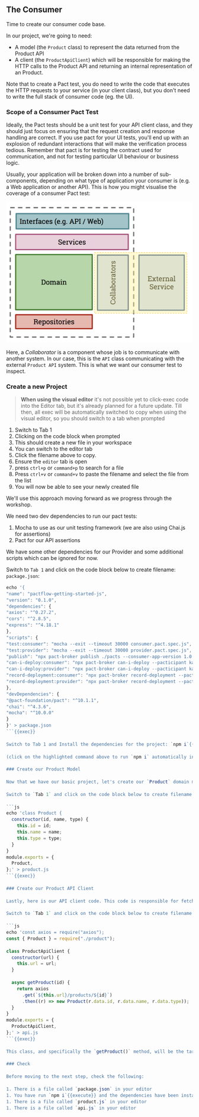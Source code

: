 ## The Consumer

Time to create our consumer code base.

In our project, we're going to need:

- A model (the `Product` class) to represent the data returned from the Product API
- A client (the `ProductApiClient`) which will be responsible for making the HTTP calls to the Product API and returning an internal representation of an Product.

Note that to create a Pact test, you do need to write the code that executes the HTTP requests to your service (in your client class), but you don't need to write the full stack of consumer code (eg. the UI).

### Scope of a Consumer Pact Test

Ideally, the Pact tests should be a unit test for your API client class, and they should just focus on ensuring that the request creation and response handling are correct. If you use pact for your UI tests, you'll end up with an explosion of redundant interactions that will make the verification process tedious. Remember that pact is for testing the contract used for communication, and not for testing particular UI behaviour or business logic.

Usually, your application will be broken down into a number of sub-components, depending on what type of application your consumer is \(e.g. a Web application or another API\). This is how you might visualise the coverage of a consumer Pact test:

![Scope of a consumer Pact test](./assets/consumer-test-coverage.png)

Here, a _Collaborator_ is a component whose job is to communicate with another system. In our case, this is the `API` class communicating with the external `Product API` system. This is what we want our consumer test to inspect.

### Create a new Project

> <strong>When using the visual editor</strong> it's not possible yet to click-exec code into the Editor tab, but it's
> already planned for a future update. Till then, all exec will be automatically switched to copy when using the visual editor, so you should switch to a tab when prompted

1. Switch to Tab 1
2. Clicking on the code block when prompted
3. This should create a new file in your workspace
4. You can switch to the editor tab
5. Click the filename above to copy.
6. Ensure the `editor` tab is open
7. press `ctrl+p` or `command+p` to search for a file
8. Press `ctrl+v` or `command+v` to paste the filename and select the file from the list
9. You will now be able to see your newly created file

We'll use this approach moving forward as we progress through the workshop.

We need two dev dependencies to run our pact tests:

1. Mocha to use as our unit testing framework (we are also using Chai.js for assertions)
2. Pact for our API assertions

We have some other dependencies for our Provider and some additional scripts which can be ignored for now.

Switch to `Tab 1` and click on the code block below to create filename: `package.json`:

```js
echo '{
"name": "pactflow-getting-started-js",
"version": "0.1.0",
"dependencies": {
"axios": "^0.27.2",
"cors": "^2.8.5",
"express": "^4.18.1"
},
"scripts": {
"test:consumer": "mocha --exit --timeout 30000 consumer.pact.spec.js",
"test:provider": "mocha --exit --timeout 30000 provider.pact.spec.js",
"publish": "npx pact-broker publish ./pacts --consumer-app-version 1.0.0-someconsumersha --branch main",
"can-i-deploy:consumer": "npx pact-broker can-i-deploy --pacticipant katacoda-cid-consumer-js-v3 --version 1.0.0-someconsumersha --to-environment production",
"can-i-deploy:provider": "npx pact-broker can-i-deploy --pacticipant katacoda-cid-provider-js-v3 --version 1.0.0-someprovidersha --to-environment production",
"record-deployment:consumer": "npx pact-broker record-deployment --pacticipant katacoda-cid-consumer-js-v3 --version 1.0.0-someconsumersha --environment production",
"record-deployment:provider": "npx pact-broker record-deployment --pacticipant katacoda-cid-provider-js-v3 --version 1.0.0-someprovidersha --environment production"
},
"devDependencies": {
"@pact-foundation/pact": "^10.1.1",
"chai": "^4.3.6",
"mocha": "^10.0.0"
}
}' > package.json
```{{exec}}

Switch to Tab 1 and Install the dependencies for the project: `npm i`{{execute}}

(click on the highlighted command above to run `npm i` automatically in the terminal window to the right. Again, look out for these as we progress through the workshop)

### Create our Product Model

Now that we have our basic project, let's create our `Product` domain model:

Switch to `Tab 1` and click on the code block below to create filename: `product.js`:

```js
echo 'class Product {
  constructor(id, name, type) {
    this.id = id;
    this.name = name;
    this.type = type;
  }
}
module.exports = {
  Product,
};' > product.js
```{{exec}}

### Create our Product API Client

Lastly, here is our API client code. This code is responsible for fetching products from the API, returning a `Product`:

Switch to `Tab 1` and click on the code block below to create filename: `api.js`:

```js
echo 'const axios = require("axios");
const { Product } = require("./product");

class ProductApiClient {
  constructor(url) {
    this.url = url;
  }

  async getProduct(id) {
    return axios
      .get(`${this.url}/products/${id}`)
      .then((r) => new Product(r.data.id, r.data.name, r.data.type));
  }
}
module.exports = {
  ProductApiClient,
};' > api.js
```{{exec}}

This class, and specifically the `getProduct()` method, will be the target of our Pact test.

### Check

Before moving to the next step, check the following:

1. There is a file called `package.json` in your editor
1. You have run `npm i`{{execute}} and the dependencies have been installed
1. There is a file called `product.js` in your editor
1. There is a file called `api.js` in your editor
